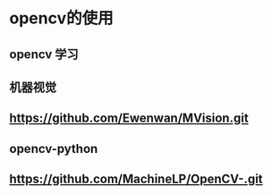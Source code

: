 # opencv的使用
## opencv 学习

## 机器视觉
## https://github.com/Ewenwan/MVision.git

## opencv-python
## https://github.com/MachineLP/OpenCV-.git